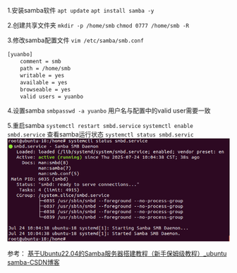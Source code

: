 1.安装samba软件
`apt update`
`apt install samba -y`

2.创建共享文件夹
`mkdir -p /home/smb`
`chmod 0777 /home/smb -R`

3.修改samba配置文件
`vim /etc/samba/smb.conf`
```Plain Text
[yuanbo]
    comment = smb
    path = /home/smb
    writable = yes
    available = yes
    browseable = yes
    valid users = yuanbo
```

4.设置samba
`smbpasswd -a yuanbo`
用户名与配置中的valid user需要一致

5.重启samba
`systemctl restart smbd.service`
`systemctl enable smbd.service`
查看samba运行状态 `systemctl status smbd.servic` 
![image](images/9bZozfRnmxSMeMbrtpdNkpPSYP9Mj83lTJRUYM-K4-E.png)

参考：
[基于Ubuntu22.04的Samba服务器搭建教程（新手保姆级教程）\_ubuntu samba-CSDN博客](https://blog.csdn.net/qq_42417071/article/details/136328807)